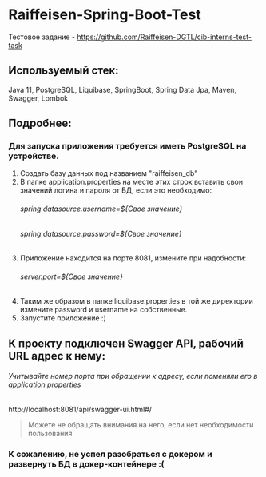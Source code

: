 # Raiffeisen-Spring-Boot-Test

Тестовое задание - https://github.com/Raiffeisen-DGTL/cib-interns-test-task

## Используемый стек:
Java 11, PostgreSQL, Liquibase, SpringBoot, Spring Data Jpa, Maven, Swagger, Lombok

## Подробнее:
### Для запуска приложения требуется иметь PostgreSQL на устройстве.
1. Создать базу данных под названием "raiffeisen_db"
2. В папке application.properties на месте этих строк вставить свои значений логина и пароля от БД, если это необходимо:
   ###### spring.datasource.username=${Свое значение}
   ###### spring.datasource.password=${Свое значение}
3. Приложение находится на порте 8081, измените при надобности:
   ###### server.port=${Свое значение}
4. Таким же образом в папке liquibase.properties в той же директории измените password и username на собственные.
4. Запустите приложение :)

## К проекту подключен Swagger API, рабочий URL адрес к нему:
###### Учитывайте номер порта при обращении к адресу, если поменяли его в application.properties
http://localhost:8081/api/swagger-ui.html#/
> Можете не обращать внимания на него, если нет необходимости пользования

### К сожалению, не успел разобраться с докером и развернуть БД в докер-контейнере :(
